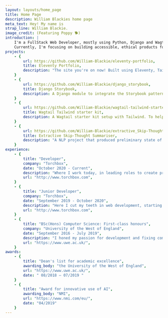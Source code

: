 ```yaml
---
layout: layouts/home_page
title: Home Page
description: William Blackies home page
meta_text: Hey! My name is
strap_line: William Blackie.
image_credit: (Featuring Poppy 🐕)
introduction: |
    I'm a FullStack Web Developer, mostly using Python, Django and Wagtail. 
    Currently, I'm focusing on building accessible, ethical products for non-profits with <a class='font-semibold text-indigo-600 hover:opacity-80 hover:underline' href='http://www.torchbox.com'>Torchbox</a>.
projects:
    - {
        url: https://github.com/William-Blackie/eleventy-portfolio,
        title: Eleventy Portfolio,
        description: "The site you're on now! Built using Eleventy, Tailwind and hosted on Netlify."
    }
    - {
        url: https://github.com/William-Blackie/django_storybook,
        title: Django Storybook,
        description: A Django module to integrate the Storybook pattern library and Django  .
    }
    - {
        url: https://github.com/William-Blackie/wagtail-tailwind-starter,
        title: Wagtail Tailwind starter kit,
        description: A Wagtail starter kit setup with Tailwind. To help new developers learn Wagtail and Tailwind.
    }
    - {
        url: https://github.com/William-Blackie/extractive_Skip-Thought_summariser,
        title: Extractive Skip-Thought Summariser,
        description: "A NLP project that produced preliminary state of the art summation of news articles, produced for my undergraduate dissertation."
    }
experience:
    - {
        title: "Developer",
        company: "Torchbox",
        date: "October 2020 - Current",
        description: "Where I work today, in leading roles to create products which allow clients to better meet their users needs and further their missions.",
        url: "http://www.torchbox.com",
    }
    - {
        title: "Junior Developer",
        company: "Torchbox",
        date: "September 2019 - October 2020",
        description: "Here I cut my teeth in web development, starting with smaller simple Wagtail/ Django builds, quickly learning and progressing into a Fullstack developer.",
        url: "http://www.torchbox.com",
    }
    - {
        title: "BSc(Hons) Computer Science: First-class honours",
        company: "University of the West of England",
        date: "September 2016 - July 2019",
        description: "I honed my passion for development and fixing complex problems at university, although I have been programing since I was nine. I especially enjoy machine learning and it's applications for good.",
        url: "https://www.uwe.ac.uk/",
    }
awards: 
    - {
        title: "Dean's list for academic excellence",
        awarding_body: "the University of the West of England",
        url: "https://www.uwe.ac.uk/",
        date: " 08/2018 – 07/2019 "
    }
    - {
        title: "Award for innovative use of AI",
        awarding_body: "NMI",
        url: "https://www.nmi.com/eu/",
        date: "04/2019"
    }
---
```


